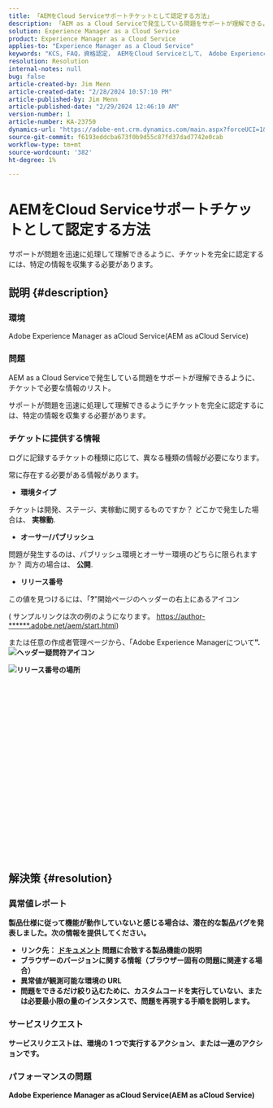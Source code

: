 ```yaml
---
title: 「AEMをCloud Serviceサポートチケットとして認定する方法」
description: 「AEM as a Cloud Serviceで発生している問題をサポートが理解できるように、チケットで必要な情報のリストです。」
solution: Experience Manager as a Cloud Service
product: Experience Manager as a Cloud Service
applies-to: "Experience Manager as a Cloud Service"
keywords: "KCS, FAQ，資格認定， AEMをCloud Serviceとして， Adobe Experience ManagerをCloud Serviceとして，サポートチケット"
resolution: Resolution
internal-notes: null
bug: false
article-created-by: Jim Menn
article-created-date: "2/28/2024 10:57:10 PM"
article-published-by: Jim Menn
article-published-date: "2/29/2024 12:46:10 AM"
version-number: 1
article-number: KA-23750
dynamics-url: "https://adobe-ent.crm.dynamics.com/main.aspx?forceUCI=1&pagetype=entityrecord&etn=knowledgearticle&id=adec3aae-8cd6-ee11-9079-6045bd006268"
source-git-commit: f6193eddcba673f0b9d55c87fd37dad7742e0cab
workflow-type: tm+mt
source-wordcount: '382'
ht-degree: 1%

---
```


# AEMをCloud Serviceサポートチケットとして認定する方法


サポートが問題を迅速に処理して理解できるように、チケットを完全に認定するには、特定の情報を収集する必要があります。

## 説明 {#description}


### 環境

Adobe Experience Manager as aCloud Service(AEM as aCloud Service)

### 問題

AEM as a Cloud Serviceで発生している問題をサポートが理解できるように、チケットで必要な情報のリスト。

サポートが問題を迅速に処理して理解できるようにチケットを完全に認定するには、特定の情報を収集する必要があります。

### チケットに提供する情報

ログに記録するチケットの種類に応じて、異なる種類の情報が必要になります。

常に存在する必要がある情報があります。

- <b>環境タイプ</b>


チケットは開発、ステージ、実稼動に関するものですか？ どこかで発生した場合は、 <b>実稼動</b>.

- <b>オーサー/パブリッシュ</b>


問題が発生するのは、パブリッシュ環境とオーサー環境のどちらに限られますか？ 両方の場合は、 <b>公開</b>.

- <b>リリース番号</b>


この値を見つけるには、「<b>?</b>&quot;開始ページのヘッダーの右上にあるアイコン

( サンプルリンクは次の例のようになります。 [https://author-\*\*\*\*\*\*.adobe.net/aem/start.html](https://author-&lt;b>&lt;/b>&lt;b>.adobe.net/aem/start.html))

または任意の作成者管理ページから、「</b>Adobe Experience Managerについて<b>&quot;.
![ヘッダー疑問符アイコン](https://helpx.adobe.com/content/dam/help/en/experience-manager/kb/how-to-fully-qualify-an-AEM-as-a-cloud-service-ticket/jcr_content/main-pars/image/question_mark_topheader.jpg.img.jpg "question_mark_topheader")

![リリース番号の場所](https://helpx.adobe.com/content/dam/help/en/experience-manager/kb/how-to-fully-qualify-an-AEM-as-a-cloud-service-ticket/jcr_content/main-pars/image_23429537/release_number.jpg.img.jpg "release_number")

<br><br><br><br><br> <br><br><br><br><br><br><br><br><br><br><br> <br><br><br><br>

## 解決策 {#resolution}


### 異常値レポート

製品仕様に従って機能が動作していないと感じる場合は、潜在的な製品バグを発表しました。次の情報を提供してください。

- リンク先： [ドキュメント](https://experienceleague.adobe.com/docs/?lang=ja) 問題に合致する製品機能の説明
- ブラウザーのバージョンに関する情報（ブラウザー固有の問題に関連する場合）
- 異常値が観測可能な環境の URL
- 問題をできるだけ絞り込むために、カスタムコードを実行していない、または必要最小限の量のインスタンスで、問題を再現する手順を説明します。




### サービスリクエスト

サービスリクエストは、環境の 1 つで実行するアクション、または一連のアクションです。

### パフォーマンスの問題

Adobe Experience Manager as aCloud Service(AEM as aCloud Service)
